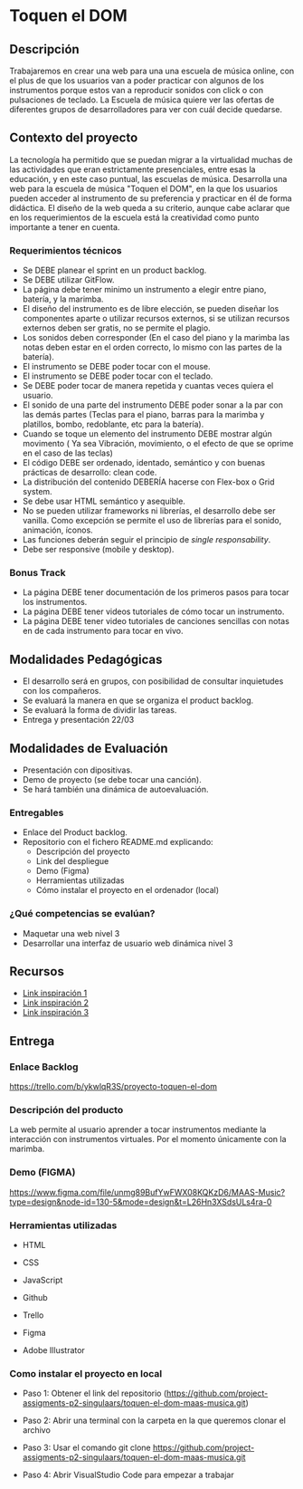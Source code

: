 # Toquen el DOM

## Descripción
Trabajaremos en crear una web para una una escuela de música online, con el plus de que los usuarios van a poder practicar con algunos de los instrumentos porque estos van a reproducir sonidos con click o con pulsaciones de teclado. La Escuela de música quiere ver las ofertas de diferentes grupos de desarrolladores para ver con cuál decide quedarse.

## Contexto del proyecto
La tecnología ha permitido que se puedan migrar a la virtualidad muchas de las actividades que eran estrictamente presenciales, entre esas la educación, y en este caso puntual, las escuelas de música.
Desarrolla una web para la escuela de música "Toquen el DOM", en la que los usuarios pueden acceder al instrumento de su preferencia y practicar en él de forma didáctica. El diseño de la web queda a su criterio, aunque cabe aclarar que en los requerimientos de la escuela está la creatividad como punto importante a tener en cuenta.

### Requerimientos técnicos
- Se DEBE planear el sprint en un product backlog.
- Se DEBE utilizar GitFlow.
- La página debe tener minimo un instrumento a elegir entre piano, batería, y la marimba.
- El diseño del instrumento es de libre elección, se pueden diseñar los componentes aparte o utilizar recursos externos, si se utilizan recursos externos deben ser gratis, no se permite el plagio.
- Los sonidos deben corresponder (En el caso del piano y la marimba las notas deben estar en el orden correcto, lo mismo con las partes de la batería).
- El instrumento se DEBE poder tocar con el mouse.
- El instrumento se DEBE poder tocar con el teclado.
- Se DEBE poder tocar de manera repetida y cuantas veces quiera el usuario.
- El sonido de una parte del instrumento DEBE poder sonar a la par con las demás partes (Teclas para el piano, barras para la marimba y platillos, bombo, redoblante, etc para la batería).
- Cuando se toque un elemento del instrumento DEBE mostrar algún movimento ( Ya sea Vibración, movimiento, o el efecto de que se oprime en el caso de las teclas)
- El código DEBE ser ordenado, identado, semántico y con buenas prácticas de desarrollo: clean code.
- La distribución del contenido DEBERÍA hacerse con Flex-box o Grid system.
- Se debe usar HTML semántico y asequible.
- No se pueden utilizar frameworks ni librerías, el desarrollo debe ser vanilla. Como excepción se permite el uso de librerías para el sonido, animación, íconos.
- Las funciones deberán seguir el principio de *single responsability*.
- Debe ser responsive (mobile y desktop).

### Bonus Track
- La página DEBE tener documentación de los primeros pasos para tocar los instrumentos.
- La página DEBE tener videos tutoriales de cómo tocar un instrumento.
- La página DEBE tener video tutoriales de canciones sencillas con notas en de cada instrumento para tocar en vivo.

## Modalidades Pedagógicas
- El desarrollo será en grupos, con posibilidad de consultar inquietudes con los compañeros.
- Se evaluará la manera en que se organiza el product backlog.
- Se evaluará la forma de dividir las tareas.
- Entrega y presentación 22/03

## Modalidades de Evaluación
- Presentación con dipositivas.
- Demo de proyecto (se debe tocar una canción).
- Se hará también una dinámica de autoevaluación.

### Entregables
- Enlace del Product backlog. 
- Repositorio con el fichero README.md explicando:
  - Descripción del proyecto
  - Link del despliegue
  - Demo (Figma)
  - Herramientas utilizadas
  - Cómo instalar el proyecto en el ordenador (local)

### ¿Qué competencias se evalúan?
- Maquetar una web nivel 3
- Desarrollar una interfaz de usuario web dinámica nivel 3

## Recursos
- [Link inspiración 1](https://www.sessiontown.com/es)
- [Link inspiración 2](https://www.virtualmusicalinstruments.com/pan-flute)
- [Link inspiración 3](https://www.musicca.com/es/herramientas)


## Entrega

### Enlace Backlog

https://trello.com/b/ykwlqR3S/proyecto-toquen-el-dom

### Descripción del producto

La web permite al usuario aprender a tocar instrumentos mediante la interacción con instrumentos virtuales. Por el momento únicamente con la marimba.

### Demo (FIGMA)

https://www.figma.com/file/unmg89BufYwFWX08KQKzD6/MAAS-Music?type=design&node-id=130-5&mode=design&t=L26Hn3XSdsULs4ra-0

### Herramientas utilizadas

- HTML
- CSS
- JavaScript

- Github

- Trello
- Figma
- Adobe Illustrator

### Como instalar el proyecto en local

- Paso 1: Obtener el link del repositorio (https://github.com/project-assigments-p2-singulaars/toquen-el-dom-maas-musica.git)

- Paso 2: Abrir una terminal con la carpeta en la que queremos clonar el archivo

- Paso 3: Usar el comando git clone https://github.com/project-assigments-p2-singulaars/toquen-el-dom-maas-musica.git

- Paso 4: Abrir VisualStudio Code para empezar a trabajar
